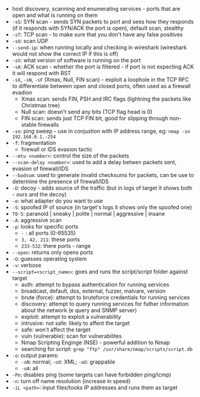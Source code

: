 - host discovery, scanning and enumerating services - ports that are open and what is running on them
- `-sS`: SYN scan - sends SYN packets to port and sees how they responds (if it responds with SYN/ACK the port is open), default scan, stealthy
- `-sT`: TCP scan - to make sure that you don't have any false positives
- `-sU`: scan UDP
- `--send-ip`: when running locally and checking in wireshark (wireshark would not show the correct IP if this is off)
- `-sV`: what version of software is running on the port
- `-sA`: ACK scan - whether the port is filtered - if port is not expecting ACK it will respond with RST
- `-sX`, `-sN`, `-sF` (Xmas, Null, FIN scan) - exploit a loophole in the TCP RFC to differentiate between open and closed ports, often used as a firewall evadion
	- Xmas scan: sends FIN, PSH and IRC flags (lightning the packets like Christmas tree)
	- Null scan: doesn't send any bits (TCP flag head is 0)
	- FIN scan: sends just TCP FIN bit, good for slipping through non-stable firewalls
- `-sn`: ping sweep - use in conjustion with IP address range, eg: `nmap -sn 192.168.0.1.-254`
- `-f`: fragmentation
	- firewall or IDS evasion tactic
- `--mtu <number>`: control the size of the packets
- `--scan-delay <number>`: used to add a delay betwen packets sent, evasion of firewall/IDS
- `--badsum`: used to generate invalid checksums for packets, can be use to determine the presence of firewall/IDS
- `-D`: decoy - adds source of the traffic (but in logs of target it shows both - ours and the decoy)
- `-e`: what adapter do you want to use
- `-S`: spoofed IP of source (in target's logs it shows only the spoofed one)
- `T0-5`: paranoid | sneaky | polite | normal | aggressive | insane
- `-A`: aggressive scan
- `-p`: looks for specific ports
	- `-` : all ports (0-65535)
	- `3, 42, 211`: these ports
	- `233-532`: there ports - range
- `--open`: returns only opens ports
- `-O`: guesses operating system
- `-v`: verbose
- `--script=<script_name>`: goes and runs the script/script folder against target
	- auth: attempt to bypass authentication for running services
	- broadcast, default, dos, external, fuzzer, malvare, version
	- brute (force): attempt to bruteforce credentials for running services
	- discovery: attempt to query running services for futher information about the network (e query and SNMP server)
	- exploit: attempt to exploit a vulnerability
	- intrusive: not safe: likely to affent the target
	- safe: won't affect the target
	- vuln (vulnerable): scan for vulnerabilites
	- Nmap Scripting Enginge (NSE) - powerful addition to Nmap
	- searching for script: `grep "ftp" /usr/share/nmap/scripts/script.db`
- `-o`: output params:
	- `-oN`: normal; `-oX`: XML; `-oG`: grappable
	- `-oA`: all
- `-Pn`: disables ping (some targets can have forbidden ping/icmp)
- `-n`: turn off name resolution (increase in speed)
- `-iL <path>`: input files/tooks IP addresses and runs them as target
